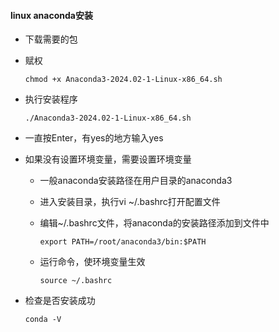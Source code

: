 #### linux anaconda安装





- 下载需要的包

- 赋权

  ```
  chmod +x Anaconda3-2024.02-1-Linux-x86_64.sh
  ```

- 执行安装程序

  ```
  ./Anaconda3-2024.02-1-Linux-x86_64.sh
  ```

- 一直按Enter，有yes的地方输入yes

- 如果没有设置环境变量，需要设置环境变量

  - 一般anaconda安装路径在用户目录的anaconda3

  - 进入安装目录，执行vi  ~/.bashrc打开配置文件

  - 编辑~/.bashrc文件，将anaconda的安装路径添加到文件中

    ```
    export PATH=/root/anaconda3/bin:$PATH
    ```

  - 运行命令，使环境变量生效

    ```
    source ~/.bashrc
    ```

- 检查是否安装成功

  ```
  conda -V
  ```

  